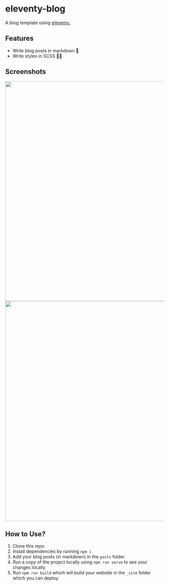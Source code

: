 # **eleventy-blog**

A blog template using [eleventy.](https://www.11ty.io/docs/)

## Features
- Write blog posts in markdown 🥳
- Write styles in SCSS 💅🏻

## Screenshots

<img width="700" src="https://user-images.githubusercontent.com/21967563/64077807-667a8180-ccf1-11e9-9586-aaeebb74d6c1.png">

<img width="700" src="https://user-images.githubusercontent.com/21967563/64077809-68dcdb80-ccf1-11e9-994d-d627a239183d.png">

## How to Use?

1. Clone this repo 
2. Install dependencies by running `npm i` 
3. Add your blog posts (in markdown) in the `posts` folder. 
4. Run a copy of the project locally using `npm run serve` to see your changes locally.
5. Run `npm run build` which will build your website in the `_site` folder which you can deploy.

